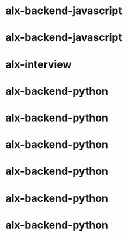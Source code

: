 # alx-backend-javascript
# alx-backend-javascript
# alx-interview
# alx-backend-python
# alx-backend-python
# alx-backend-python
# alx-backend-python
# alx-backend-python
# alx-backend-python
